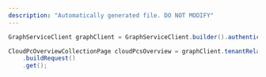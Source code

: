 ```yaml
---
description: "Automatically generated file. DO NOT MODIFY"
---
```

<!-- markdownlint-disable MD041 -->

```java
GraphServiceClient graphClient = GraphServiceClient.builder().authenticationProvider( authProvider ).buildClient();

CloudPcOverviewCollectionPage cloudPcsOverview = graphClient.tenantRelationships().managedTenants().cloudPcsOverview()
    .buildRequest()
    .get();
```
